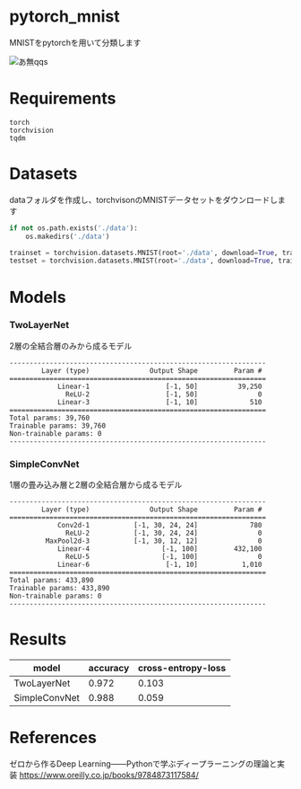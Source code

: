 # pytorch_mnist

MNISTをpytorchを用いて分類します

![あ無qqs](https://user-images.githubusercontent.com/45190789/77528170-cbd1d200-6ed0-11ea-8954-203884445987.png)

# Requirements

```
torch
torchvision
tqdm
```

# Datasets

dataフォルダを作成し、torchvisonのMNISTデータセットをダウンロードします

```python
if not os.path.exists('./data'):
    os.makedirs('./data')

trainset = torchvision.datasets.MNIST(root='./data', download=True, train=True, transform=transforms.ToTensor())
testset = torchvision.datasets.MNIST(root='./data', download=True, train=False, transform=transforms.ToTensor())
```

# Models

### TwoLayerNet

2層の全結合層のみから成るモデル


```
----------------------------------------------------------------
        Layer (type)               Output Shape         Param #
================================================================
            Linear-1                   [-1, 50]          39,250
              ReLU-2                   [-1, 50]               0
            Linear-3                   [-1, 10]             510
================================================================
Total params: 39,760
Trainable params: 39,760
Non-trainable params: 0
----------------------------------------------------------------
```

### SimpleConvNet

1層の畳み込み層と2層の全結合層から成るモデル

```
----------------------------------------------------------------
        Layer (type)               Output Shape         Param #
================================================================
            Conv2d-1           [-1, 30, 24, 24]             780
              ReLU-2           [-1, 30, 24, 24]               0
         MaxPool2d-3           [-1, 30, 12, 12]               0
            Linear-4                  [-1, 100]         432,100
              ReLU-5                  [-1, 100]               0
            Linear-6                   [-1, 10]           1,010
================================================================
Total params: 433,890
Trainable params: 433,890
Non-trainable params: 0
----------------------------------------------------------------
```

# Results

| model | accuracy | cross-entropy-loss |
| ---- | ---- | ---- |
| TwoLayerNet | 0.972 | 0.103 |
| SimpleConvNet | 0.988 | 0.059 |

# References

ゼロから作るDeep Learning――Pythonで学ぶディープラーニングの理論と実装
https://www.oreilly.co.jp/books/9784873117584/
